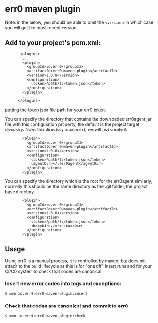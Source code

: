 # err0 maven plugin

Note: in the below, you should be able to omit the ```<version>``` in which case you will get the most recent version.

## Add to your project's pom.xml: 

```
       <plugins>
        ...
        <plugin>
          <groupId>io.err0</groupId>
          <artifactId>err0-maven-plugin</artifactId>
          <version>1.0.0</version>
          <configuration>
            <token>/path/to/token.json</token>
          </configuration>
        </plugin>
        ...
      </plugins>
```

putting the token json file path for your err0 token.

You can specify the directory that contains the downloaded err0agent jar file with this configuration property, the default is the project target directory.  Note: this directory must exist, we will not create it.

```
        <plugin>
          <groupId>io.err0</groupId>
          <artifactId>err0-maven-plugin</artifactId>
          <version>1.0.0</version>
          <configuration>
            <token>/path/to/token.json</token>
            <agentDir>~/.err0agent</agentDir>
          </configuration>
        </plugin>
```

You can specify the directory which is the root for the err0agent similarly, normally this should be the same directory as the .git folder, the project base directory.

```
        <plugin>
          <groupId>io.err0</groupId>
          <artifactId>err0-maven-plugin</artifactId>
          <version>1.0.0</version>
          <configuration>
            <token>/path/to/token.json</token>
            <baseDir>./src</baseDir>
          </configuration>
        </plugin>
```

## Usage

Using err0 is a manual process, it is controlled by maven,
but does not attach to the build lifecycle as this is for
"one off" insert runs and for your CI/CD system to check that
codes are canonical.

### Insert new error codes into logs and exceptions:

```
$ mvn io.err0:err0-maven-plugin:insert
```

### Check that codes are canonical and commit to err0

```
$ mvn io.err0:err0-maven-plugin:check
```
